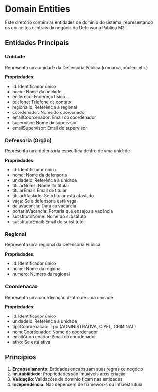 # Domain Entities

Este diretório contém as entidades de domínio do sistema, representando os conceitos centrais do negócio da Defensoria Pública MS.

## Entidades Principais

### Unidade
Representa uma unidade da Defensoria Pública (comarca, núcleo, etc.)

**Propriedades:**
- id: Identificador único
- nome: Nome da unidade
- endereco: Endereço físico
- telefone: Telefone de contato
- regionalId: Referência à regional
- coordenador: Nome do coordenador
- emailCoordenador: Email do coordenador
- supervisor: Nome do supervisor
- emailSupervisor: Email do supervisor

### Defensoria (Orgão)
Representa uma defensoria específica dentro de uma unidade

**Propriedades:**
- id: Identificador único
- nome: Nome da defensoria
- unidadeId: Referência à unidade
- titularNome: Nome do titular
- titularEmail: Email do titular
- titularAfastado: Se o titular está afastado
- vaga: Se a defensoria está vaga
- dataVacancia: Data da vacância
- portariaVacancia: Portaria que ensejou a vacância
- substitutoNome: Nome do substituto
- substitutoEmail: Email do substituto

### Regional
Representa uma regional da Defensoria Pública

**Propriedades:**
- id: Identificador único
- nome: Nome da regional
- numero: Número da regional

### Coordenacao
Representa uma coordenação dentro de uma unidade

**Propriedades:**
- id: Identificador único
- unidadeId: Referência à unidade
- tipoCoordenacao: Tipo (ADMINISTRATIVA, CIVEL, CRIMINAL)
- nomeCoordenador: Nome do coordenador
- emailCoordenador: Email do coordenador
- ativo: Se está ativa

## Princípios

1. **Encapsulamento**: Entidades encapsulam suas regras de negócio
2. **Imutabilidade**: Propriedades são imutáveis após criação
3. **Validação**: Validações de domínio ficam nas entidades
4. **Independência**: Não dependem de frameworks ou infraestrutura
